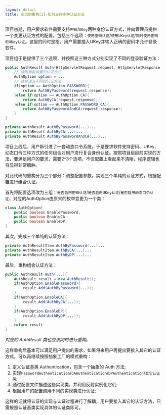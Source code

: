 ```yaml
---
layout: detail
title: 永远的重构[2]-如何支持多种认证方法
---
```

项目初期，用户要求软件需要支持`密码`/`UKey`两种身份认证方式，并向管理员提供一个变更认证方式的配置，包括三个选项：`使用密码认证`/`使用UKey认证`/`同时使用密码和UKey认证`。这里的同时是指，用户需要插入UKey并输入正确的密码才允许登录软件。

项目组于是提供了三个选项，并按照这三种方式分别实现了不同的登录验证方法：

```java
public AuthResult Auth(HttpServletRequest request, HttpServletResponse response){
    // 读取当前设置的认证方式
    AuthOption option = ...
    // 选择进入不同的认证方法
    if(option == AuthOption.PASSWORD){
        return AuthByPassword(request,response);
    }else if(option == AuthOption.CA){
        return AuthByCA(request,response);
    }else if(option == AuthOption.PASSWORD_CA){
        return AuthByPasswordAndCA(request,response);
    }
}

private AuthResult AuthByPassword(...)...
private AuthResult AuthByCA(...)...
private AuthResult AuthByPasswordAndCA(...)...
```

项目上线后，用户新引进了一套动态口令系统，于是要求软件支持密码、UKey、动态口令三种方式的任何组合对用户进行复合身份认证。按照项目组目前实现的方法，要满足用户的要求，需要2^3个选项，不仅配置上看起来不清晰，程序逻辑也将显得非常臃肿。

对此代码的重构分为三个部分：调整配置参数，实现三个单纯的认证方式，根据配置进行组合认证。

首先将配置选项改为三组：`是否启用密码认证`/`是否启用UKey认证`/`是否启用动态口令认证`，对应的AuthOption由原来的枚举变更为一个类：

```java
class AuthOption{
    public boolean EnablePassword;
    public boolean EnableCA;
    public boolean EnableDP;
}
```

其次，完成三个单纯的认证方法：

```java
private AuthResultItem AuthByPassword(...)...
private AuthResultItem AuthByCA(...)...
private AuthResultItem AuthByDP(...)...
```

最后，重构组合认证方法：

```java
public AuthResult Auth(...){
    AuthResult result = new AuthResult();
    if(AuthOption.EnablePassword){
        result.Add(AuthByPassword(...));
    }
    if(AuthOption.EnableCA){
        result.Add(AuthByCA(...));
    }
    if(AuthOption.EnableDP){
        result.Add(AuthByDP(...));
    }
    return result
}
```

*对应的 AuthResult 类也应该同时进行重构。*

这样重构后基本可以满足用户提出的需求，如果将来用户再提出要接入其它的认证方式，可以再继续按照抽象工厂的模式重构：

1. 定义认证基类 Authentication，包含一个抽象的 Auth 方法;
2. 实现`PasswordAuthentication`/`CAAuthentication`/`DPAuthentication`/`其它认证类`;
3. 通过配置文件描述这些实现类，并利用反射实例化它们;
4. 根据用户的配置调用不同的实现类进行认证;

这样的话就将认证的实现与认证过程进行了解耦，用户要接入其它的认证方法，只需按照认证基类实现具体的认证类即可。

